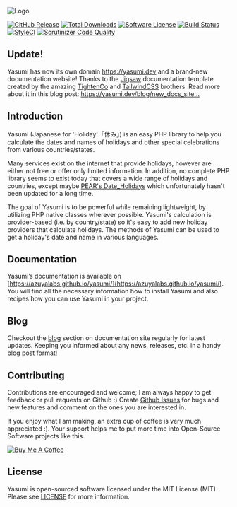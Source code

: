 ![Logo](https://www.yasumi.dev/assets/img/yasumi_logo.svg)

[![GitHub Release](https://img.shields.io/github/release/azuyalabs/yasumi.svg?style=flat-square)](https://github.com/azuyalabs/yasumi/releases)
[![Total Downloads](https://img.shields.io/packagist/dt/azuyalabs/yasumi.svg?style=flat-square)](https://packagist.org/packages/azuyalabs/yasumi)
[![Software License](https://img.shields.io/badge/license-MIT-brightgreen.svg?style=flat-square)](LICENSE)
[![Build Status](https://img.shields.io/travis/azuyalabs/yasumi.svg?style=flat-square)](https://travis-ci.org/azuyalabs/yasumi)
[![StyleCI](https://styleci.io/repos/32797151/shield?branch=master)](https://styleci.io/repos/32797151)
[![Scrutinizer Code Quality](https://scrutinizer-ci.com/g/azuyalabs/yasumi/badges/quality-score.png?b=master)](https://scrutinizer-ci.com/g/azuyalabs/yasumi/?branch=master)

Update!
-------
Yasumi has now its own domain https://yasumi.dev and a brand-new documentation website! 
Thanks to the [Jigsaw](http://jigsaw.tighten.co) documentation template created by the amazing [TightenCo](https://tighten.co) and [TailwindCSS](http://tailwindcss.com) brothers. Read more about it in this blog post: https://yasumi.dev/blog/new_docs_site…

Introduction
------------
Yasumi (Japanese for 'Holiday'「休み」) is an easy PHP library to help you calculate the dates and names of holidays and other
special celebrations from various countries/states. 

Many services exist on the internet that provide holidays, however
are either not free or offer only limited information. In addition, no complete PHP library seems to exist today
that covers a wide range of holidays and countries, except maybe [PEAR's Date_Holidays](https://pear.php.net/package/Date_Holidays) which unfortunately hasn't been updated for a long time.

The goal of Yasumi is to be powerful while remaining lightweight, by utilizing PHP native classes wherever possible.
Yasumi's calculation is provider-based (i.e. by country/state) so it's easy to add new holiday providers that calculate
holidays. The methods of Yasumi can be used to get a holiday's date and name in various languages.

Documentation
-------------

Yasumi’s documentation is available on [https://azuyalabs.github.io/yasumi/](https://azuyalabs.github.io/yasumi/). You will find all the necessary information how to install Yasumi and also recipes how you can use Yasumi in your project.

Blog
----
Checkout the [blog](https://azuyalabs.github.io/yasumi/blog/) section on documentation site regularly for latest updates. Keeping you informed about any news, releases, etc. in a handy blog post format!

## Contributing

Contributions are encouraged and welcome; I am always happy to get feedback or pull requests on Github :) Create [Github Issues](https://github.com/azuyalabs/yasumi/issues) for bugs and new features and comment on the ones you are interested in.

If you enjoy what I am making, an extra cup of coffee is very much appreciated :). Your support helps me to put more time into Open-Source Software projects like this.

<a href="https://www.buymeacoffee.com/sachatelgenhof" target="_blank"><img src="https://www.buymeacoffee.com/assets/img/custom_images/orange_img.png" alt="Buy Me A Coffee" style="height: auto !important;width: auto !important;" ></a>

License
-------

Yasumi is open-sourced software licensed under the MIT License (MIT). Please see [LICENSE](LICENSE) for more information.
